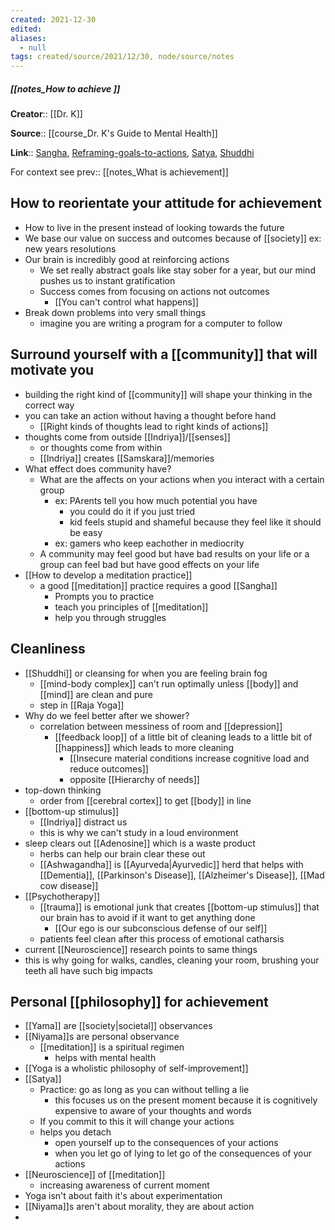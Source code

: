 ```yaml
---
created: 2021-12-30 
edited: 
aliases:
  - null
tags: created/source/2021/12/30, node/source/notes
---
```


##### [[notes_How to achieve ]]
**Creator**:: [[Dr. K]]
 
**Source**:: [[course_Dr. K's Guide to Mental Health]]

**Link**:: [Sangha](https://coaching.healthygamer.gg/guide/lessons/sangha), [Reframing-goals-to-actions](https://coaching.healthygamer.gg/guide/lessons/reframing-goals-to-actions), [Satya](https://coaching.healthygamer.gg/guide/lessons/satya), [Shuddhi](https://coaching.healthygamer.gg/guide/lessons/shuddhi)

For context see 
prev:: [[notes_What is achievement]]

## How to reorientate your attitude for achievement
- How to live in the present instead of looking towards the future
- We base our value on success and outcomes because of [[society]] ex: new years resolutions
- Our brain is incredibly good at reinforcing actions
	- We set really abstract goals like stay sober for a year, but our mind pushes us to instant gratification
	- Success comes from focusing on actions not outcomes
		- [[You can't control what happens]]
- Break down problems into very small things
	- imagine you are writing a program for a computer to follow
## Surround yourself with a [[community]] that will motivate you
- building the right kind of [[community]] will shape your thinking in the correct way
- you can take an action without having a thought before hand
	- [[Right kinds of thoughts lead to right kinds of actions]]
- thoughts come from outside [[Indriya]]/[[senses]]
	- or thoughts come from within
	- [[Indriya]] creates [[Samskara]]/memories
- What effect does community have?
	- What are the affects on your actions when you interact with a certain group
		- ex: PArents tell you how much potential you have
			- you could do it if you just tried
			- kid feels stupid and shameful because they feel like it should be easy
		- ex: gamers who keep eachother in mediocrity
	- A community may feel good but have bad results on your life or a group can feel bad but have good effects on your life
- [[How to develop a meditation practice]]
	- a good [[meditation]] practice requires a good [[Sangha]]
		- Prompts you to practice
		- teach you principles of [[meditation]]
		- help you through struggles

## Cleanliness
- [[Shuddhi]] or cleansing for when you are feeling brain fog
	- [[mind-body complex]] can't run optimally unless [[body]] and [[mind]] are clean and pure
	- step in [[Raja Yoga]]
- Why do we feel better after we shower?
	- correlation between messiness of room and [[depression]]
		-  [[feedback loop]] of a little bit of cleaning leads to a little bit of [[happiness]] which leads to more cleaning
			- [[Insecure material conditions increase cognitive load and reduce outcomes]]
			- opposite [[Hierarchy of needs]]
- top-down thinking
	- order from [[cerebral cortex]] to get [[body]] in line
- [[bottom-up stimulus]]
	- [[Indriya]] distract us
	- this is why we can't study in a loud environment
- sleep clears out [[Adenosine]] which is a waste product
	- herbs can help our brain clear these out
	- [[Ashwagandha]] is [[Ayurveda|Ayurvedic]] herd that helps with [[Dementia]], [[Parkinson's Disease]], [[Alzheimer's Disease]], [[Mad cow disease]]
- [[Psychotherapy]]
	- [[trauma]] is emotional junk that creates [[bottom-up stimulus]] that our brain has to avoid if it want to get anything done
		- [[Our ego is our subconscious defense of our self]]
	- patients feel clean after this process of emotional catharsis
- current [[Neuroscience]] research points to same things
- this is why going for walks, candles, cleaning your room, brushing your teeth all have such big impacts
## Personal [[philosophy]] for achievement
- [[Yama]] are [[society|societal]] observances
- [[Niyama]]s are personal observance
	- [[meditation]] is a spiritual regimen
		- helps with mental health
- [[Yoga is a wholistic philosophy of self-improvement]]
- [[Satya]]
	- Practice: go as long as you can without telling a lie
		- this focuses us on the present moment because it is cognitively expensive to aware of your thoughts and words
	- If you commit to this it will change your actions
	- helps you detach
		- open yourself up to the consequences of your actions
		- when you let go of lying to let go of the consequences of your actions
- [[Neuroscience]] of [[meditation]]
	- increasing awareness of current moment
- Yoga isn't about faith it's about experimentation
- [[Niyama]]s aren't about morality, they are about action
- 
